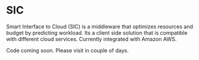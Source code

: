 # SIC
Smart Interface to Cloud (SIC) is a middleware that optimizes resources and budget by predicting workload. Its a client side solution that is compatible with different cloud services. Currently integrated with Amazon AWS.


Code coming soon. Please visit in couple of days.
